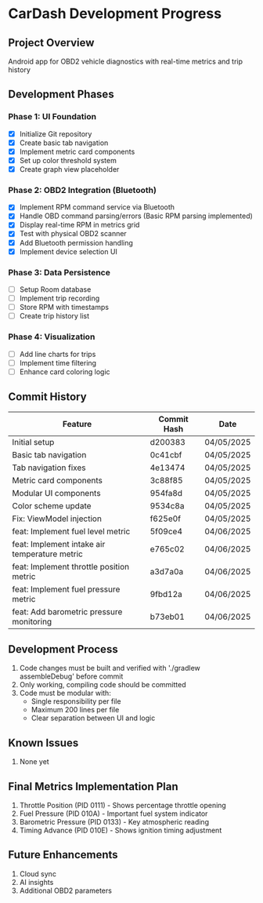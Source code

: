 # CarDash Development Progress

## Project Overview
Android app for OBD2 vehicle diagnostics with real-time metrics and trip history

## Development Phases

### Phase 1: UI Foundation
- [x] Initialize Git repository
- [x] Create basic tab navigation
- [x] Implement metric card components
- [x] Set up color threshold system
- [x] Create graph view placeholder

### Phase 2: OBD2 Integration (Bluetooth)
- [x] Implement RPM command service via Bluetooth  
- [x] Handle OBD command parsing/errors (Basic RPM parsing implemented)
- [x] Display real-time RPM in metrics grid
- [x] Test with physical OBD2 scanner
- [x] Add Bluetooth permission handling
- [x] Implement device selection UI

### Phase 3: Data Persistence
- [ ] Setup Room database
- [ ] Implement trip recording
- [ ] Store RPM with timestamps
- [ ] Create trip history list

### Phase 4: Visualization
- [ ] Add line charts for trips
- [ ] Implement time filtering
- [ ] Enhance card coloring logic

## Commit History
| Feature | Commit Hash | Date |
|---------|-------------|------|
| Initial setup | d200383 | 04/05/2025 |
| Basic tab navigation | 0c41cbf | 04/05/2025 |
| Tab navigation fixes | 4e13474 | 04/05/2025 |
| Metric card components | 3c88f85 | 04/05/2025 |
| Modular UI components | 954fa8d | 04/05/2025 |
| Color scheme update | 9534c8a | 04/05/2025 |
| Fix: ViewModel injection | f625e0f | 04/05/2025 |
| feat: Implement fuel level metric | 5f09ce4 | 04/06/2025 |
| feat: Implement intake air temperature metric | e765c02 | 04/06/2025 |
| feat: Implement throttle position metric | a3d7a0a | 04/06/2025 |
| feat: Implement fuel pressure metric | 9fbd12a | 04/06/2025 |
| feat: Add barometric pressure monitoring | b73eb01 | 04/06/2025 |

## Development Process
1. Code changes must be built and verified with './gradlew assembleDebug' before commit
2. Only working, compiling code should be committed
3. Code must be modular with:
   - Single responsibility per file
   - Maximum 200 lines per file
   - Clear separation between UI and logic

## Known Issues
1. None yet

## Final Metrics Implementation Plan
1. Throttle Position (PID 0111) - Shows percentage throttle opening
2. Fuel Pressure (PID 010A) - Important fuel system indicator  
3. Barometric Pressure (PID 0133) - Key atmospheric reading
4. Timing Advance (PID 010E) - Shows ignition timing adjustment

## Future Enhancements
1. Cloud sync
2. AI insights
3. Additional OBD2 parameters
